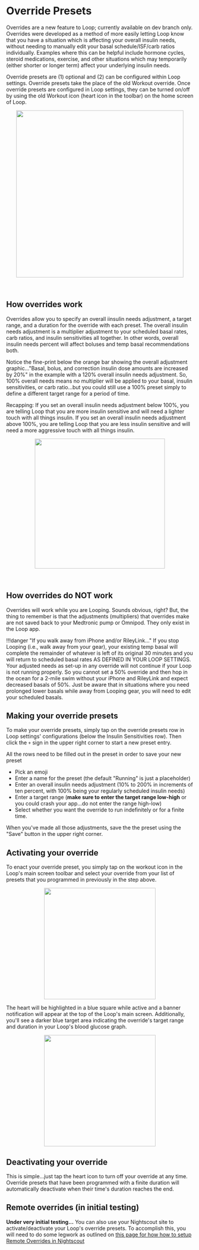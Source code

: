 # Override Presets

Overrides are a new feature to Loop; currently available on dev branch only. Overrides were developed as a method of more easily letting Loop know that you have a situation which is affecting your overall insulin needs, without needing to manually edit your basal schedule/ISF/carb ratios individually. Examples where this can be helpful include hormone cycles, steroid medications, exercise, and other situations which may temporarily (either shorter or longer term) affect your underlying insulin needs.

Override presets are (1) optional and (2) can be configured within Loop settings. Override presets take the place of the old Workout override. Once override presets are configured in Loop settings, they can be turned on/off by using the old Workout icon (heart icon in the toolbar) on the home screen of Loop.

<p align="center">
<img src="../img/toolbar.png" width="450">
</p></br>

## How overrides work

Overrides allow you to specify an overall iinsulin needs adjustment, a target range, and a duration for the override with each preset. The overall insulin needs adjustment is a multiplier adjustment to your scheduled basal rates, carb ratios, and insulin sensitivities all together. In other words, overall insulin needs percent will affect boluses and temp basal recommendations both.  

Notice the fine-print below the orange bar showing the overall adjustment graphic..."Basal, bolus, and correction insulin dose amounts are increased by 20%" in the example with a 120% overall insulin needs adjustment. So, 100% overall needs means no multiplier will be applied to your basal, insulin sensitivities, or carb ratio...but you could still use a 100% preset simply to define a different target range for a period of time. 

Recapping: If you set an overall insulin needs adjustment below 100%, you are telling Loop that you are more insulin sensitive and will need a lighter touch with all things insulin. If you set an overall insulin needs adjustment above 100%, you are telling Loop that you are less insulin sensitive and will need a more aggressive touch with all things insulin.


<p align="center">
<img src="https://loopkit.github.io/loopdocs/operation/loop-settings/img/override-entry.jpeg" width="350">
</p></br>

## How overrides do NOT work

Overrides will work while you are Looping. Sounds obvious, right? But, the thing to remember is that the adjustments (multipliers) that overrides make are not saved back to your Medtronic pump or Omnipod. They only exist in the Loop app.

!!!danger "If you walk away from iPhone and/or RileyLink..."
    If you stop Looping (i.e., walk away from your gear), your existing temp basal will complete the remainder of whatever is left of its original 30 minutes and you will return to scheduled basal rates AS DEFINED IN YOUR LOOP SETTINGS. Your adjusted needs as set-up in any override will not continue if your Loop is not running properly. So you cannot set a 50% override and then hop in the ocean for a 2-mile swim without your iPhone and RileyLink and expect decreased basals of 50%. Just be aware that in situations where you need prolonged lower basals while away from Looping gear, you will need to edit your scheduled basals.

## Making your override presets

To make your override presets, simply tap on the override presets row in Loop settings' configurations (below the Insulin Sensitivities row). Then click the `+` sign in the upper right corner to start a new preset entry.

All the rows need to be filled out in the preset in order to save your new preset

* Pick an emoji
* Enter a name for the preset (the default "Running" is just a placeholder)
* Enter an overall insulin needs adjustment (10% to 200% in increments of ten percent, with 100% being your regularly scheduled insulin needs)
* Enter a target range (**make sure to enter the target range low-high** or you could crash your app...do not enter the range high-low)
* Select whether you want the override to run indefinitely or for a finite time.

When you've made all those adjustments, save the the preset using the "Save" button in the upper right corner.

## Activating your override

To enact your override preset, you simply tap on the workout icon in the Loop's main screen toolbar and select your override from your list of presets that you programmed in previously in the step above.

<p align="center">
<img src="../img/override-selection.PNG" width="300">
</p> 

The heart will be highlighted in a blue square while active and a banner notification will appear at the top of the Loop's main screen. Additionally, you'll see a darker blue target area indicating the override's target range and duration in your Loop's blood glucose graph.

<p align="center">
<img src="../img/override-enacted.PNG" width="300">
</p> 

## Deactivating your override

This is simple...just tap the heart icon to turn off your override at any time. Override presets that have been programmed with a finite duration will automatically deactivate when their time's duration reaches the end.

## Remote overrides (in initial testing)

**Under very initial testing...** You can also use your Nightscout site to activate/deactivate your Loop's override presets. To accomplish this, you will need to do some legwork as outlined on [this page for how how to setup Remote Overrides in Nightscout](https://loopkit.github.io/loopdocs/nightscout/remote-overrides/)
